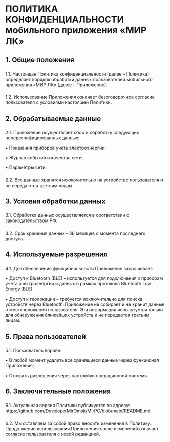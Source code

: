 <h1 align="left">ПОЛИТИКА КОНФИДЕНЦИАЛЬНОСТИ мобильного приложения «МИР ЛК»</h1>

###

<h2 align="left">1. Общие положения</h2>

###

<p align="left">1.1.  Настоящая Политика конфиденциальности (далее – Политика) определяет порядок обработки данных пользователей мобильного приложения «МИР ЛК» (далее – Приложение).</p>

###

<p align="left">1.2.	Использование Приложения означает безоговорочное согласие пользователя с условиями настоящей Политики.</p>

###

<h2 align="left">2.	Обрабатываемые данные</h2>

###

<p align="left">2.1.	Приложение осуществляет сбор и обработку следующих неперсонифицированных данных:
  
•	Показания приборов учета электроэнергии;

•	Журнал событий и качества сети;

•	Параметры сети.
</p>

###

<p align="left">2.2.	Все данные хранятся исключительно на устройстве пользователя и не передаются третьим лицам.</p>

###

<h2 align="left">3.	Условия обработки данных</h2>

###

<p align="left">3.1.	Обработка данных осуществляется в соответствии с законодательством РФ. </p>

###

<p align="left">3.2.	Срок хранения данных – 36 месяцев с момента последнего доступа.</p>

###

<h2 align="left">4.	Используемые разрешения</h2>

###

<p align="left">4.1.	Для обеспечения функциональности Приложение запрашивает:
  
•	Доступ к Bluetooth (BLE) – используется для подключения к приборам учета электроэнергии и данных в рамках протокола Bluetooth Low Energy (BLE).

•	Доступ к геолокации – требуется исключительно для поиска устройств через Bluetooth. Приложение не собирает и не хранит данные о местоположении пользователя. Эта информация используется только для обнаружения ближайших устройств и не передается третьим лицам.
</p>

###

<h2 align="left">5.	Права пользователей</h2>

###

<p align="left">5.1.	Пользователь вправе:
  
•	В любой момент удалить все хранящиеся данные через функционал Приложения;
  
•	Отозвать разрешения через настройки операционной системы.
</p>

###

<h2 align="left">6.	Заключительные положения</h2>

###

<p align="left">6.1.	Актуальная версия Политики публикуется по адресу: https://github.com/DeveloperMirOmsk/MirPC/blob/main/README.md</p>

###

<p align="left">6.2.	Мы оставляем за собой право вносить изменения в Политику. Продолжение использования Приложения после изменений означает согласие пользователя с новой редакцией.</p>

###
